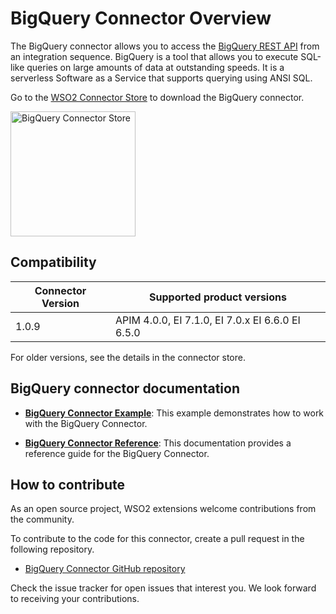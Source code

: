 # BigQuery Connector Overview

The BigQuery connector allows you to access the [BigQuery REST API](https://cloud.google.com/bigquery/docs/reference/rest) from an integration sequence. BigQuery is a tool that allows you to execute SQL-like queries on large amounts of data at outstanding speeds. It is a serverless Software as a Service that supports querying using ANSI SQL.

Go to the <a target="_blank" href="https://store.wso2.com/connector/mi-connector-bigquery">WSO2 Connector Store</a> to download the BigQuery connector.

<img src="{{base_path}}/assets/img/integrate/connectors/bigquery-store.png" title="BigQuery Connector Store" width="200" alt="BigQuery Connector Store"/>

## Compatibility

| Connector Version | Supported product versions |
| ------------- |-------------|
| 1.0.9    | APIM 4.0.0, EI 7.1.0, EI 7.0.x EI 6.6.0 EI 6.5.0 |

For older versions, see the details in the connector store.

## BigQuery connector documentation

* **[BigQuery Connector Example]({{base_path}}/reference/connectors/bigquery-connector/bigquery-connector-example/)**: This example demonstrates how to work with the BigQuery Connector. 

* **[BigQuery Connector Reference]({{base_path}}/reference/connectors/bigquery-connector/bigquery-connector-reference/)**: This documentation provides a reference guide for the BigQuery Connector.

## How to contribute

As an open source project, WSO2 extensions welcome contributions from the community. 

To contribute to the code for this connector, create a pull request in the following repository. 

* [BigQuery Connector GitHub repository](https://github.com/wso2-extensions/esb-connector-bigquery)

Check the issue tracker for open issues that interest you. We look forward to receiving your contributions.
